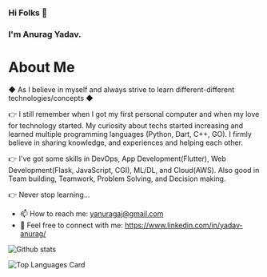 ### Hi Folks 👋
### I'm Anurag Yadav.

# About Me
◆ As I believe in myself and always strive to learn different-different technologies/concepts ◆ 

👉 I still remember when I got my first personal computer and when my love for technology started. My curiosity about techs started increasing and learned multiple programming languages (Python, Dart, C++, GO). I firmly believe in sharing knowledge, and experiences and helping each other. 

👉 I've got some skills in DevOps, App Development(Flutter), Web Development(Flask, JavaScript, CGI), ML/DL, and Cloud(AWS). Also good in Team building, Teamwork, Problem Solving, and Decision making. 

👉 Never stop learning...

- 📫 How to reach me: yanuragaj@gmail.com
- 🚀 Feel free to connect with me: https://www.linkedin.com/in/yadav-anurag/



![Github stats](https://github-readme-stats.vercel.app/api?username=yanuragaj&theme=highcontrast&show_icons=true&count_private=true) 

![Top Languages Card](https://github-readme-stats.vercel.app/api/top-langs/?username=yanuragaj)


